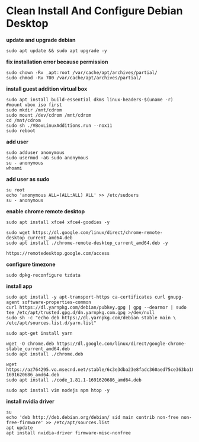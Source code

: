 # Clean Install And Configure Debian Desktop

**update and upgrade debian**
```
sudo apt update && sudo apt upgrade -y
```

**fix installation error because permission**
```
sudo chown -Rv _apt:root /var/cache/apt/archives/partial/
sudo chmod -Rv 700 /var/cache/apt/archives/partial/
```

**install guest addition virtual box**
```
sudo apt install build-essential dkms linux-headers-$(uname -r)
#mount vbox iso first
sudo mkdir /mnt/cdrom
sudo mount /dev/cdrom /mnt/cdrom
cd /mnt/cdrom
sudo sh ./VBoxLinuxAdditions.run --nox11
sudo reboot
```

**add user**
```
sudo adduser anonymous
sudo usermod -aG sudo anonymous
su - anonymous
whoami
```

**add user as sudo**
```
su root
echo 'anonymous ALL=(ALL:ALL) ALL' >> /etc/sudoers
su - anonymous
```

**enable chrome remote desktop**
```
sudo apt install xfce4 xfce4-goodies -y

sudo wget https://dl.google.com/linux/direct/chrome-remote-desktop_current_amd64.deb
sudo apt install ./chrome-remote-desktop_current_amd64.deb -y

https://remotedesktop.google.com/access
```

**configure timezone**
```
sudo dpkg-reconfigure tzdata
```

**install app**
```
sudo apt install -y apt-transport-https ca-certificates curl gnupg-agent software-properties-common
curl https://dl.yarnpkg.com/debian/pubkey.gpg | gpg --dearmor | sudo tee /etc/apt/trusted.gpg.d/dn.yarnpkg.com.gpg >/dev/null
sudo sh -c "echo deb https://dl.yarnpkg.com/debian stable main \
/etc/apt/sources.list.d/yarn.list"

sudo apt-get install yarn

wget -O chrome.deb https://dl.google.com/linux/direct/google-chrome-stable_current_amd64.deb
sudo apt install ./chrome.deb

wget https://az764295.vo.msecnd.net/stable/6c3e3dba23e8fadc360aed75ce363ba185c49794/code_1.81.1-1691620686_amd64.deb
sudo apt install ./code_1.81.1-1691620686_amd64.deb

sudo apt install vim nodejs npm htop -y
```

**install nvidia driver**
```
su
echo 'deb http://deb.debian.org/debian/ sid main contrib non-free non-free-firmware' >> /etc/apt/sources.list
apt update
apt install nvidia-driver firmware-misc-nonfree
```
